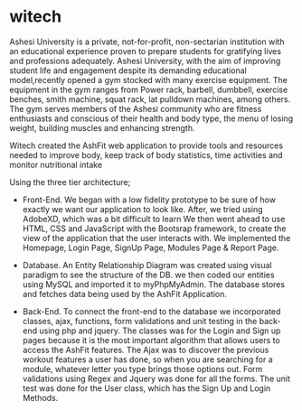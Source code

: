 # witech

Ashesi University is a private, not-for-profit, non-sectarian institution with an educational experience proven to prepare students for gratifying lives and professions adequately. 
Ashesi University, with the aim of improving student life and engagement despite its demanding educational model,recently opened a gym stocked with many exercise equipment. 
The equipment in the gym ranges from Power rack, barbell, dumbbell, exercise benches, smith machine, squat rack, lat pulldown machines, among others. 
The gym serves members of the Ashesi community who are fitness enthusiasts and conscious of their health and body type, the menu of losing weight, building muscles and enhancing strength.

Witech created the AshFit web application to provide tools and resources needed to improve body, keep track of body statistics, time activities and monitor nutritional intake


Using the three tier architecture;
- Front-End. We began with a low fidelity prototype to be sure of how exactly we want our application to look like. After, we tried using AdobeXD, which was a bit difficult to learn
We then went ahead to use HTML, CSS and JavaScript with the Bootsrap framework, to create the view of the application that the user interacts with.
We implemented the Homepage, Login Page, SignUp Page, Modules Page & Report Page.

- Database. An Entity Relationship Diagram was created using visual paradigm to see the structure of the DB. we then coded our entities using MySQL and imported it to myPhpMyAdmin. 
The database stores and fetches data being used by the AshFit Application.

- Back-End. To connect the front-end to the database we incorporated classes, ajax, functions, form validations and unit testing in the back-end using php and jquery. 
The classes was for the Login and Sign up pages because it is the most important algorithm that allows users to access the AshFit features. 
The Ajax was to discover the previous workout features a user has done, so when you are searching for a module, whatever letter you type brings those options out. 
Form validations using Regex and Jquery was done for all the forms.
The unit test was done for the User class, which has the Sign Up and Login Methods.
